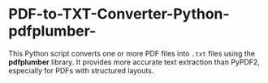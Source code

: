 # PDF-to-TXT-Converter-Python-pdfplumber-
This Python script converts one or more PDF files into `.txt` files using the **pdfplumber** library.   It provides more accurate text extraction than PyPDF2, especially for PDFs with structured layouts.
